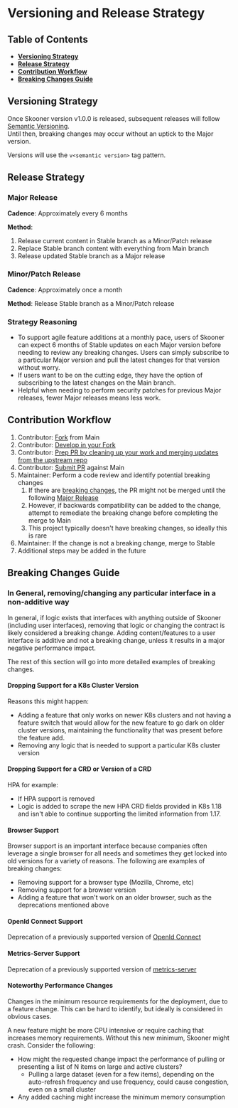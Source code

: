 # Versioning and Release Strategy
## Table of Contents
- **[Versioning Strategy](#versioning-strategy)**<br>
- **[Release Strategy](#release-strategy)**<br>
- **[Contribution Workflow](#contribution-workflow)**<br>
- **[Breaking Changes Guide](#breaking-changes-guide)**<br>

## Versioning Strategy
Once Skooner version v1.0.0 is released, subsequent releases will follow [Semantic Versioning](https://semver.org/spec/v2.0.0.html).  
Until then, breaking changes may occur without an uptick to the Major version.  

Versions will use the `v<semantic version>` tag pattern.

## Release Strategy
### Major Release
**Cadence**: Approximately every 6 months

**Method**:
1. Release current content in Stable branch as a Minor/Patch release
2. Replace Stable branch content with everything from Main branch
3. Release updated Stable branch as a Major release

### Minor/Patch Release
**Cadence**: Approximately once a month

**Method**: Release Stable branch as a Minor/Patch release

### Strategy Reasoning
- To support agile feature additions at a monthly pace, users of Skooner can expect 6 months of Stable updates on each Major version before 
needing to review any breaking changes. Users can simply subscribe to a particular Major version and pull the latest 
changes for that version without worry.
- If users want to be on the cutting edge, they have the option of subscribing to the latest changes on the Main branch.
- Helpful when needing to perform security patches for previous Major releases, fewer Major releases means less work.

## Contribution Workflow
1. Contributor: [Fork](https://gist.github.com/Chaser324/ce0505fbed06b947d962#creating-a-fork) from Main
2. Contributor: [Develop in your Fork](https://gist.github.com/Chaser324/ce0505fbed06b947d962#doing-your-work)
3. Contributor: [Prep PR by cleaning up your work and merging updates from the upstream repo](https://gist.github.com/Chaser324/ce0505fbed06b947d962#cleaning-up-your-work)
4. Contributor: [Submit PR](https://gist.github.com/Chaser324/ce0505fbed06b947d962#submitting) against Main
5. Maintainer: Perform a code review and identify potential breaking changes
   1. If there are [breaking changes](#breaking-changes-guide), the PR might not be merged until the following [Major Release](#major-release)
   2. However, if backwards compatibility can be added to the change, attempt to remediate the breaking change before completing the merge to Main
   3. This project typically doesn't have breaking changes, so ideally this is rare
6. Maintainer: If the change is not a breaking change, merge to Stable
7. Additional steps may be added in the future

## Breaking Changes Guide
### In General, removing/changing any particular interface in a non-additive way
In general, if logic exists that interfaces with anything outside of Skooner (including user interfaces), removing that logic or changing the contract is likely
considered a breaking change.  Adding content/features to a user interface is additive and not a breaking change, unless it results
in a major negative performance impact.

The rest of this section will go into more detailed examples of breaking changes.

#### Dropping Support for a K8s Cluster Version
Reasons this might happen:
- Adding a feature that only works on newer K8s clusters and not having a feature switch that would allow for the new
feature to go dark on older cluster versions, maintaining the functionality that was present before the feature add. 
- Removing any logic that is needed to support a particular K8s cluster version

#### Dropping Support for a CRD or Version of a CRD
HPA for example:
- If HPA support is removed
- Logic is added to scrape the new HPA CRD fields provided in K8s 1.18 and isn't able to continue supporting the 
limited information from 1.17.

#### Browser Support
Browser support is an important interface because companies often leverage a single browser for all needs and sometimes 
they get locked into old versions for a variety of reasons.  The following are examples of breaking changes:
- Removing support for a browser type (Mozilla, Chrome, etc)
- Removing support for a browser version
- Adding a feature that won't work on an older browser, such as the deprecations mentioned above

#### OpenId Connect Support
Deprecation of a previously supported version of [OpenId Connect](https://github.com/indeedeng/k8dash#oidc) 

#### Metrics-Server Support
Deprecation of a previously supported version of [metrics-server](https://github.com/indeedeng/k8dash#metrics) 

#### Noteworthy Performance Changes
Changes in the minimum resource requirements for the deployment, due to a feature change.  This can be hard to identify, 
but ideally is considered in obvious cases.

A new feature might be more CPU intensive or require caching that increases memory requirements.  Without this new
minimum, Skooner might crash. Consider the following:

- How might the requested change impact the performance of pulling or presenting a list of N items on large and active clusters?
   - Pulling a large dataset (even for a few items), depending on the auto-refresh frequency and use frequency, 
could cause congestion, even on a small cluster
- Any added caching might increase the minimum memory consumption

 
